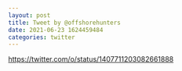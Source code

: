 ```yaml
--- 
layout: post 
title: Tweet by @offshorehunters 
date: 2021-06-23 1624459484 
categories: twitter 
--- 
```

https://twitter.com/o/status/1407711203082661888